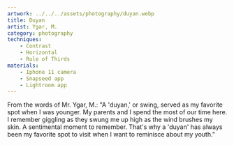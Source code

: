 ```yaml
---
artwork: ../../../assets/photography/duyan.webp
title: Duyan
artist: Ygar, M.
category: photography
techniques:
    - Contrast
    - Horizontal
    - Rule of Thirds
materials:
    - Iphone 11 camera
    - Snapseed app
    - Lightroom app
---
```


From the words of Mr. Ygar, M.: "A 'duyan,' or swing, served as my favorite spot when I was younger. My parents and I spend the most of our time here. I remember giggling as they swung me up high as the wind brushes my skin. A sentimental moment to remember. That's why a 'duyan' has always been my favorite spot to visit when I want to reminisce about my youth."
